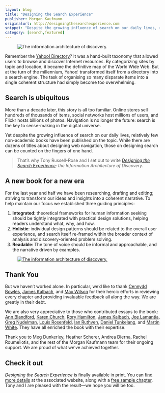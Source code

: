 ```yaml
---
layout: blog
title: "Designing the Search Experience"
publisher: Morgan Kaufmann
originalurl: http://designingthesearchexperience.com
snippet: "Despite the growing influence of search on our daily lives, relatively few non-academic books have been published on the topic. That’s why Tony Russell-Rose and I set out to write Designing the Search Experience: the Information Architecture of Discovery. For the last year and half we have been researching, drafting and editing; striving to transform our ideas and insights into a coherent narrative. Tony and I are pleased with the results - we hope you will be too."
category: [search,featured]
---
```


<figure class="medium">
<img src="http://tylertate.com/resources/images/2012-12-18/map.jpg" alt="The information architecture of discovery." />
</figure>

Remember the [Yahoo! Directory](http://dir.yahoo.com)? It was a hand-built taxonomy that allowed users to browse and discover Internet resources. By categorizing sites by topic and location, it became the definitive map of the World Wide Web. But at the turn of the millennium, Yahoo! transformed itself from a directory into a search engine. The task of organising so many disparate items into a single coherent structure had simply become too overwhelming. 

## Search is ubiquitous
More than a decade later, this story is all too familiar. Online stores sell hundreds of thousands of items, social networks host millions of users, and Flickr hosts billions of photos. Navigation is no longer the future: search is the key to sense-making in the digital universe.

Yet despite the growing influence of search on our daily lives, relatively few non-academic books have been published on the topic. While there are dozens of titles about designing web navigation, those on designing search can be counted on the fingers of one hand.

> That’s why Tony Russell-Rose and I set out to write _[Designing the Search Experience](http://designingthesearchexperience.com): the Information Architecture of Discovery_. 


## A new book for a new era

For the last year and half we have been researching, drafting and editing; striving to transform our ideas and insights into a coherent narrative. To help maintain our focus we established three guiding principles:

1. **Integrated**: theoretical frameworks for human information seeking should be tightly integrated with practical design solutions, helping readers understand what, why, and how.
2. **Holistic**: individual design patterns should be related to the overall user experience, and search itself re-framed within the broader context of analysis and discovery-oriented problem solving.
3. **Readable**: The tone of voice should be informal and approachable, and the narrative driven by examples.

<figure class="medium">
	<a href="http://designingthesearchexperience.com"><img src="http://tylertate.com/resources/images/2012-12-18/cover.jpg" alt="The information architecture of discovery." /></a>
</figure>

## Thank You
But we haven’t worked alone. In particular, we’d like to thank [Cennydd Bowles](http://www.cennydd.co.uk), [James Kalbach](http://experiencinginformation.wordpress.com), and [Max Wilson](http://www.cs.nott.ac.uk/~mlw/) for their heroic efforts in reviewing every chapter and providing invaluable feedback all along the way. We are greatly in their debt.

We are also very appreciative to those who contributed essays to the book: [Ann Blandford](http://www.ucl.ac.uk/uclic/people/a_blandford), [Karen Church](https://twitter.com/karenchurch), [Rory Hamilton](http://everythingiknow.squarespace.com), [James Kalbach](http://experiencinginformation.wordpress.com), [Joe Lamantia](http://www.joelamantia.com), [Greg Nudelman](http://www.designcaffeine.com), [Louis Rosenfeld](http://louisrosenfeld.com/home/), [Ian Ruthven](http://www.cis.strath.ac.uk/cis/staff/index.php?uid=52833), [Daniel Tunkelang](http://thenoisychannel.com), and [Martin White](http://www.intranetfocus.com/about/martin-white). They have all enriched the book with their expertise.

Thank you to Meg Dunkerley, Heather Scherer, Andrea Dierna, Rachel Roumeliotis, and the rest of the Morgan Kaufmann team for their ongoing support. We are proud of what we’ve achieved together. 

## Check it out
_Designing the Search Experience_ is finally available in print. You can [find more details](http://designingthesearchexperience.com) at the associated website, along with a [free sample chapter](http://designingthesearchexperience.com/downloads/dtse-chapter2.pdf). Tony and I are pleased with the result—we hope you will be too.
